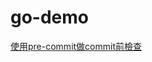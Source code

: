 # go-demo
[使用pre-commit做commit前檢查](https://matthung0807.blogspot.com/2021/08/pre-commit-code-check.html)
